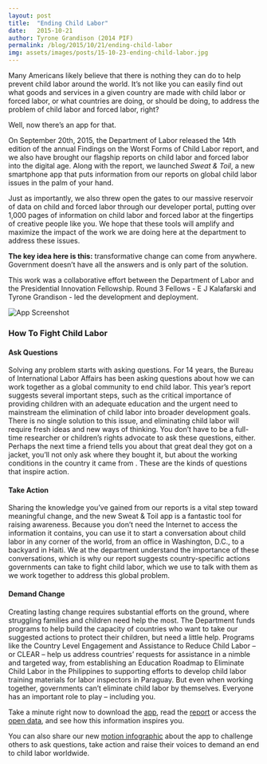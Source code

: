 ```yaml
---
layout: post
title:  "Ending Child Labor"
date:   2015-10-21
author: Tyrone Grandison (2014 PIF)
permalink: /blog/2015/10/21/ending-child-labor
img: assets/images/posts/15-10-23-ending-child-labor.jpg
---
```


Many Americans likely believe that there is nothing they can do to help prevent child labor around the world. It’s not like you can easily find out what goods and services in a given country are made with child labor or forced labor, or what countries are doing, or should be doing, to address the problem of child labor and forced labor, right?  

Well, now there’s an app for that.

On September 20th, 2015, the Department of Labor released the 14th edition of the annual Findings on the Worst Forms of Child Labor report, and we also have brought our flagship reports on child labor and forced labor into the digital age. Along with the report, we launched _Sweat & Toil_, a new smartphone app that puts information from our reports on global child labor issues in the palm of your hand.

Just as importantly, we also threw open the gates to our massive reservoir of data on child and forced labor through our developer portal, putting over 1,000 pages of information on child labor and forced labor at the fingertips of creative people like you. We hope that these tools will amplify and maximize the impact of the work we are doing here at the department to address these issues.

**The key idea here is this:** transformative change can come from anywhere. Government doesn’t have all the answers and is only part of the solution. 

This work was a collaborative effort between the Department of Labor and the Presidential Innovation Fellowship. Round 3 Fellows - E J Kalafarski and Tyrone Grandison - led the development and deployment.

![App Screenshot](http://a3.mzstatic.com/us/r30/Purple3/v4/3c/46/86/3c468653-e080-cb78-9aff-a2300489c50c/screen322x572.jpeg)

### How To Fight Child Labor

#### Ask Questions

Solving any problem starts with asking questions. For 14 years, the Bureau of International Labor Affairs has been asking questions about how we can work together as a global community to end child labor. This year’s report suggests several important steps, such as the critical importance of providing children with an adequate education and the urgent need to mainstream the elimination of child labor into broader development goals. There is no single solution to this issue, and eliminating child labor will require fresh ideas and new ways of thinking. You don’t have to be a full-time researcher or children’s rights advocate to ask these questions, either. Perhaps the next time a friend tells you about that great deal they got on a jacket, you’ll not only ask where they bought it, but about the working conditions in the country it came from . These are the kinds of questions that inspire action.

#### Take Action

Sharing the knowledge you’ve gained from our reports is a vital step toward meaningful change, and the new Sweat & Toil app is a fantastic tool for raising awareness. Because you don’t need the Internet to access the information it contains, you can use it to start a conversation about child labor in any corner of the world, from an office in Washington, D.C., to a backyard in Haiti. We at the department understand the importance of these conversations, which is why our report suggests country-specific actions governments can take to fight child labor, which we use to talk with them as we work together to address this global problem. 

#### Demand Change

Creating lasting change requires substantial efforts on the ground, where struggling families and children need help the most. The Department funds programs to help build the capacity of countries who want to take our suggested actions to protect their children, but need a little help. Programs like the Country Level Engagement and Assistance to Reduce Child Labor – or CLEAR – help us address countries’ requests for assistance in a nimble and targeted way, from establishing an Education Roadmap to Eliminate Child Labor in the Philippines to supporting efforts to develop child labor training materials for labor inspectors in Paraguay. But even when working together, governments can’t eliminate child labor by themselves. Everyone has an important role to play – including you. 

Take a minute right now to download the [app](https://itunes.apple.com/us/app/sweat-toil-child-labor-forced/id1018240593?ls=1&mt=8 "app"), read the [report](http://www.dol.gov/endchildlabor "report") or access the [open data](http://developer.dol.gov/child-labor "open data"), and see how this information inspires you. 

You can also share our new [motion infographic](https://youtu.be/WQc-E7-cigw "infographic") about the app to challenge others to ask questions, take action and raise their voices to demand an end to child labor worldwide. 




